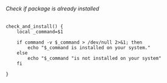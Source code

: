 ###### Check if package is already installed
```
check_and_install() {
    local _command=$1

    if command -v $_command > /dev/null 2>&1; then
        echo "$_command is installed on your system."
    else
        echo "$_command "is not installed on your system"
    fi

}
```
